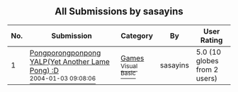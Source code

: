 ﻿<div align="center">

## All Submissions by sasayins

</div>

No.  | Submission | Category | By   | User Rating
---- | ---------- | -------- | ---- | -----------
1 | [Pongporongponpong YALP\(Yet Another Lame Pong\) :D<br /><sup>2004-01-03 09:08:06</sup>](https://github.com/Planet-Source-Code/sasayins-pongporongponpong-yalp-yet-another-lame-pong-d__1-50759) | [Games<br /><sup>Visual Basic</sup>](../ByCategory/games__1-38.md) | sasayins | 5.0 (10 globes from 2 users)
